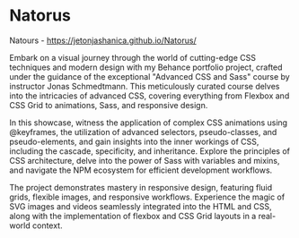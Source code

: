 # Natorus
Natours - https://jetonjashanica.github.io/Natorus/

Embark on a visual journey through the world of cutting-edge CSS techniques and modern design with my Behance portfolio project, crafted under the guidance of the exceptional "Advanced CSS and Sass" course by instructor Jonas Schmedtmann. This meticulously curated course delves into the intricacies of advanced CSS, covering everything from Flexbox and CSS Grid to animations, Sass, and responsive design.

In this showcase, witness the application of complex CSS animations using @keyframes, the utilization of advanced selectors, pseudo-classes, and pseudo-elements, and gain insights into the inner workings of CSS, including the cascade, specificity, and inheritance. Explore the principles of CSS architecture, delve into the power of Sass with variables and mixins, and navigate the NPM ecosystem for efficient development workflows.

The project demonstrates mastery in responsive design, featuring fluid grids, flexible images, and responsive workflows. Experience the magic of SVG images and videos seamlessly integrated into the HTML and CSS, along with the implementation of flexbox and CSS Grid layouts in a real-world context.

